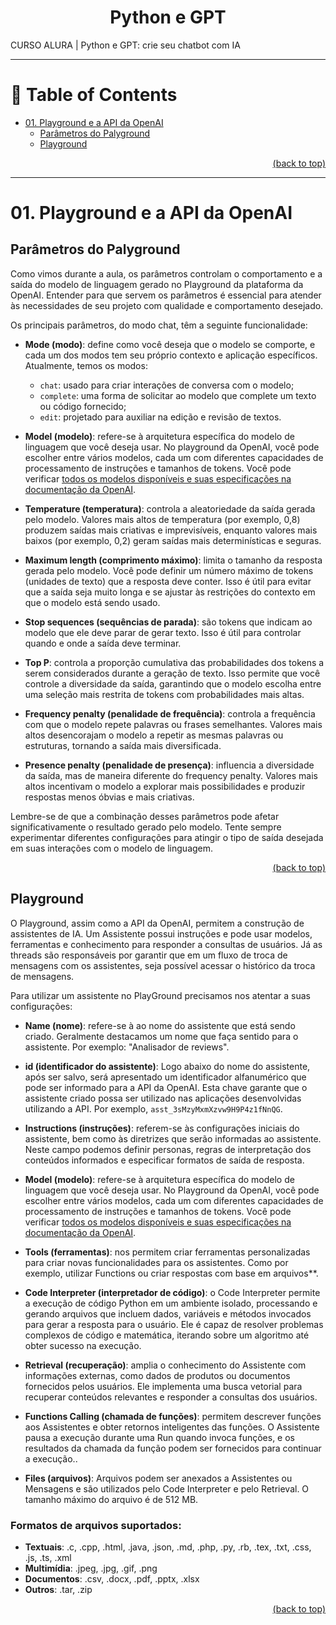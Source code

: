 <div name="top-readme" align=center>
  <h1>Python e GPT</h1>
</div>

CURSO ALURA | Python e GPT: crie seu chatbot com IA

---

# 📌 Table of Contents

- [01. Playground e a API da OpenAI](#01-playground-e-a-api-da-openai)
  - [Parâmetros do Palyground](#parâmetros-do-palyground)
  - [Playground](#playground)

<p align="right"><a href="#top-readme">(back to top)</a></p>

---

# 01. Playground e a API da OpenAI

## Parâmetros do Palyground

Como vimos durante a aula, os parâmetros controlam o comportamento e a saída do modelo de linguagem gerado no Playground da plataforma da OpenAI. Entender para que servem os parâmetros é essencial para atender às necessidades de seu projeto com qualidade e comportamento desejado.

Os principais parâmetros, do modo chat, têm a seguinte funcionalidade:

- **Mode (modo)**: define como você deseja que o modelo se comporte, e cada um dos modos tem seu próprio contexto e aplicação específicos. Atualmente, temos os modos:
    - `chat`: usado para criar interações de conversa com o modelo;
    - `complete`: uma forma de solicitar ao modelo que complete um texto ou código fornecido;
    - `edit`: projetado para auxiliar na edição e revisão de textos.
- **Model (modelo)**: refere-se à arquitetura específica do modelo de linguagem que você deseja usar. No playground da OpenAI, você pode escolher entre vários modelos, cada um com diferentes capacidades de processamento de instruções e tamanhos de tokens. Você pode verificar [todos os modelos disponíveis e suas especificações na documentação da OpenAI](https://platform.openai.com/docs/models/models).

- **Temperature (temperatura)**: controla a aleatoriedade da saída gerada pelo modelo. Valores mais altos de temperatura (por exemplo, 0,8) produzem saídas mais criativas e imprevisíveis, enquanto valores mais baixos (por exemplo, 0,2) geram saídas mais determinísticas e seguras.

- **Maximum length (comprimento máximo)**: limita o tamanho da resposta gerada pelo modelo. Você pode definir um número máximo de tokens (unidades de texto) que a resposta deve conter. Isso é útil para evitar que a saída seja muito longa e se ajustar às restrições do contexto em que o modelo está sendo usado.

- **Stop sequences (sequências de parada)**: são tokens que indicam ao modelo que ele deve parar de gerar texto. Isso é útil para controlar quando e onde a saída deve terminar.

- **Top P**: controla a proporção cumulativa das probabilidades dos tokens a serem considerados durante a geração de texto. Isso permite que você controle a diversidade da saída, garantindo que o modelo escolha entre uma seleção mais restrita de tokens com probabilidades mais altas.

- **Frequency penalty (penalidade de frequência)**: controla a frequência com que o modelo repete palavras ou frases semelhantes. Valores mais altos desencorajam o modelo a repetir as mesmas palavras ou estruturas, tornando a saída mais diversificada.

- **Presence penalty (penalidade de presença)**: influencia a diversidade da saída, mas de maneira diferente do frequency penalty. Valores mais altos incentivam o modelo a explorar mais possibilidades e produzir respostas menos óbvias e mais criativas.

Lembre-se de que a combinação desses parâmetros pode afetar significativamente o resultado gerado pelo modelo. Tente sempre experimentar diferentes configurações para atingir o tipo de saída desejada em suas interações com o modelo de linguagem.

<p align="right"><a href="#top-readme">(back to top)</a></p>

## Playground

O Playground, assim como a API da OpenAI, permitem a construção de assistentes de IA. Um Assistente possui instruções e pode usar modelos, ferramentas e conhecimento para responder a consultas de usuários. Já as threads são responsáveis por garantir que em um fluxo de troca de mensagens com os assistentes, seja possível acessar o histórico da troca de mensagens.

Para utilizar um assistente no PlayGround precisamos nos atentar a suas configurações:

- **Name (nome)**: refere-se à ao nome do assistente que está sendo criado. Geralmente destacamos um nome que faça sentido para o assistente. Por exemplo: "Analisador de reviews".

- **id (identificador do assistente)**: Logo abaixo do nome do assistente, após ser salvo, será apresentado um identificador alfanumérico que pode ser informado para a API da OpenAI. Esta chave garante que o assistente criado possa ser utilizado nas aplicações desenvolvidas utilizando a API. Por exemplo, `asst_3sMzyMxmXzvw9H9P4z1fNnQG`.

- **Instructions (instruções)**: referem-se às configurações iniciais do assistente, bem como às diretrizes que serão informadas ao assistente. Neste campo podemos definir personas, regras de interpretação dos conteúdos informados e especificar formatos de saída de resposta.

- **Model (modelo)**: refere-se à arquitetura específica do modelo de linguagem que você deseja usar. No Playground da OpenAI, você pode escolher entre vários modelos, cada um com diferentes capacidades de processamento de instruções e tamanhos de tokens. Você pode verificar [todos os modelos disponíveis e suas especificações na documentação da OpenAI](https://platform.openai.com/docs/models/models).

- **Tools (ferramentas)**: nos permitem criar ferramentas personalizadas para criar novas funcionalidades para os assistentes. Como por exemplo, utilizar Functions ou criar respostas com base em arquivos**.

- **Code Interpreter (interpretador de código)**: o Code Interpreter permite a execução de código Python em um ambiente isolado, processando e gerando arquivos que incluem dados, variáveis e métodos invocados para gerar a resposta para o usuário. Ele é capaz de resolver problemas complexos de código e matemática, iterando sobre um algoritmo até obter sucesso na execução.

- **Retrieval (recuperação)**: amplia o conhecimento do Assistente com informações externas, como dados de produtos ou documentos fornecidos pelos usuários. Ele implementa uma busca vetorial para recuperar conteúdos relevantes e responder a consultas dos usuários.

- **Functions Calling (chamada de funções)**: permitem descrever funções aos Assistentes e obter retornos inteligentes das funções. O Assistente pausa a execução durante uma Run quando invoca funções, e os resultados da chamada da função podem ser fornecidos para continuar a execução..

- **Files (arquivos)**: Arquivos podem ser anexados a Assistentes ou Mensagens e são utilizados pelo Code Interpreter e pelo Retrieval. O tamanho máximo do arquivo é de 512 MB.

### Formatos de arquivos suportados:

- **Textuais**: .c, .cpp, .html, .java, .json, .md, .php, .py, .rb, .tex, .txt, .css, .js, .ts, .xml
- **Multimídia**: .jpeg, .jpg, .gif, .png
- **Documentos**: .csv, .docx, .pdf, .pptx, .xlsx
- **Outros**: .tar, .zip

<p align="right"><a href="#top-readme">(back to top)</a></p>